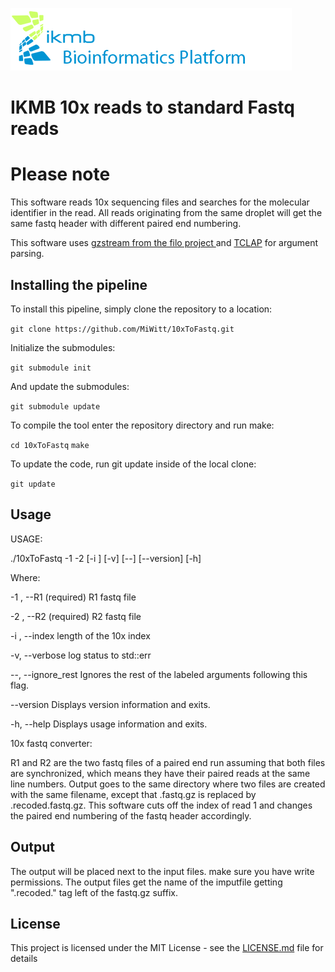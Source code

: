 ![](images/ikmb_bfx_logo.png)

# IKMB 10x reads to standard Fastq reads

# Please note

This software reads 10x sequencing files and searches for the molecular identifier in the read. All reads originating from the same droplet will get the same fastq header with different paired end numbering. 

This software uses [gzstream from the filo project ](https://github.com/arq5x/filo) and [TCLAP](https://github.com/eile/tclap) for argument parsing.

## Installing the pipeline

To install this pipeline, simply clone the repository to a location:

`git clone https://github.com/MiWitt/10xToFastq.git`

Initialize the submodules:

`git submodule init`

And update the submodules:

`git submodule update`

To compile the tool enter the repository directory and run make:

`cd 10xToFastq`
`make`

To update the code, run git update inside of the local clone:

`git update`

## Usage


USAGE: 

   ./10xToFastq  -1 <string> -2 <string> [-i <unsigned int>] [-v] [--]
                 [--version] [-h]

Where: 

   -1 <string>,  --R1 <string>
     (required)  R1 fastq file

   -2 <string>,  --R2 <string>
     (required)  R2 fastq file

   -i <unsigned int>,  --index <unsigned int>
     length of the 10x index

   -v,  --verbose
     log status to std::err

   --,  --ignore_rest
     Ignores the rest of the labeled arguments following this flag.

   --version
     Displays version information and exits.

   -h,  --help
     Displays usage information and exits.


   10x fastq converter:

   R1 and R2 are the two fastq files of a paired end run assuming that both
   files are synchronized, which means they have their paired reads at the
   same line numbers. Output goes to the same directory where two files are
   created with the same filename, except that .fastq.gz is replaced by
   .recoded.fastq.gz. This software cuts off the index of read 1 and
   changes the paired end numbering of the fastq header accordingly.

## Output

The output will be placed next to the input files. make sure you have write permissions. The output files get the name of the imputfile getting ".recoded." tag left of the fastq.gz suffix.

## License

This project is licensed under the MIT License - see the [LICENSE.md](LICENSE.md) file for details

